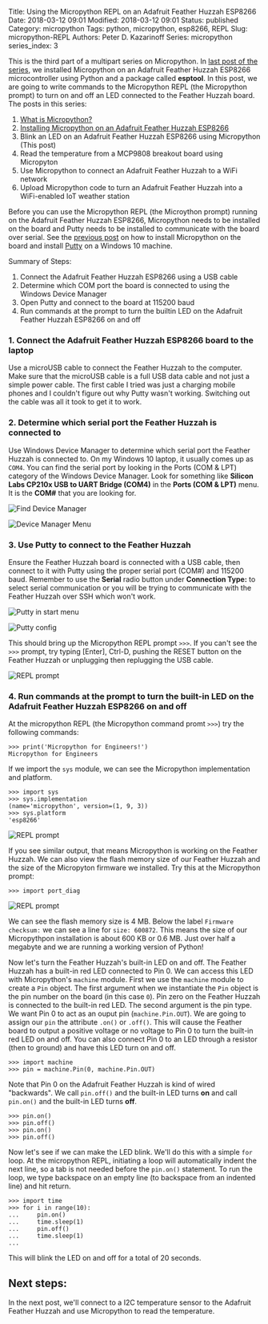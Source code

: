Title: Using the Micropython REPL on an Adafruit Feather Huzzah ESP8266
Date: 2018-03-12 09:01
Modified: 2018-03-12 09:01
Status: published
Category: micropython
Tags: python, micropython, esp8266, REPL
Slug: micropython-REPL
Authors: Peter D. Kazarinoff
Series: micropython
series_index: 3

This is the third part of a multipart series on Micropython. In [last post of the series]({filename}micropython_install.md), we installed Micropython on an Adafruit Feather Huzzah ESP8266 microcontroller using Python and a package called **esptool**. In this post, we are going to write commands to the Micropython REPL (the Micropython prompt) to turn on and off an LED connected to the Feather Huzzah board. The posts in this series:

1. [What is Micropython?]({filename}what_is_micropython.md)
2. [Installing Micropython on an Adafruit Feather Huzzah ESP8266]({filename}micropython_install.md)
3. Blink an LED on an Adafruit Feather Huzzah ESP8266 using Micropython (This post)
4. Read the temperature from a MCP9808 breakout board using Micropyton
5. Use Micropython to connect an Adafruit Feather Huzzah to a WiFi network
6. Upload Micropython code to turn an Adafruit Feather Huzzah into a WiFi-enabled IoT weather station

Before you can use the Micropython REPL (the Microython prompt) running on the Adafruit Feather Huzzah ESP8266, Micropython needs to be installed on the board and Putty needs to be installed to communicate with the board over serial. See the [previous post]({filename}micropython_install.md) on how to install Micropython on the board and install [Putty](https://www.putty.org/) on a Windows 10 machine.

Summary of Steps:

1. Connect the Adafruit Feather Huzzah ESP8266 using a USB cable
2. Determine which COM port the board is connected to using the Windows Device Manager 
3. Open Putty and connect to the board at 115200 baud
4. Run commands at the prompt to turn the builtin LED on the Adafruit Feather Huzzah ESP8266 on and off


### 1. Connect the Adafruit Feather Huzzah ESP8266 board to the laptop

Use a microUSB cable to connect the Feather Huzzah to the computer. Make sure that the microUSB cable is a full USB data cable and not just a simple power cable. The first cable I tried was just a charging mobile phones and I couldn't figure out why Putty wasn't working. Switching out the cable was all it took to get it to work. 


### 2. Determine which serial port the Feather Huzzah is connected to

Use Windows Device Manager to determine which serial port the Feather Huzzah is connected to. On my Windows 10 laptop, it usually comes up as ```COM4```. You can find the serial port by looking in the Ports (COM & LPT) category of the Windows Device Manager. Look for something like **Silicon Labs CP210x USB to UART Bridge (COM4)** in the **Ports (COM & LPT)** menu. It is the **COM#** that you are looking for.

![Find Device Manager]({filename}/posts/micropython/find_device_manager.png)

![Device Manager Menu]({filename}/posts/micropython/device_manager_menu.png)


### 3. Use Putty to connect to the Feather Huzzah

Ensure the Feather Huzzah board is connected with a USB cable, then connect to it with Putty using the proper serial port (COM#) and 115200 baud. Remember to use the **Serial** radio button under **Connection Type:** to select serial communication or you will be trying to communicate with the Feather Huzzah over SSH which won't work. 

![Putty in start menu]({filename}/posts/micropython/putty_in_start_menu.png)

![Putty config]({filename}/posts/micropython/putty_config.PNG)

This should bring up the Micropython REPL prompt ```>>>```. If you can't see the ```>>>``` prompt, try typing [Enter], Ctrl-D, pushing the RESET button on the Feather Huzzah or unplugging then replugging the USB cable.

![REPL prompt]({filename}/posts/micropython/REPL_prompt.PNG)


### 4. Run commands at the prompt to turn the built-in LED on the Adafruit Feather Huzzah ESP8266 on and off

At the micropython REPL (the Micropython command promt ```>>>```) try the following commands:

```
>>> print('Micropython for Engineers!')
Micropython for Engineers
```

If we import the ```sys``` module, we can see the Micropython implementation and platform. 

```
>>> import sys
>>> sys.implementation
(name='micropython', version=(1, 9, 3))
>>> sys.platform
'esp8266'
```

![REPL prompt]({filename}/posts/micropython/sys_dot_implementation_and_platform.PNG)

If you see similar output, that means Micropython is working on the Feather Huzzah. We can also view the flash memory size of our Feather Huzzah and the size of the Micropyton firmware we installed. Try this at the Micropython prompt:

```
>>> import port_diag
```

![REPL prompt]({filename}/posts/micropython/import_port_diag.PNG)

We can see the flash memory size is 4 MB. Below the label ```Firmware checksum:``` we can see a line for ```size: 600872```. This means the size of our Micropythpon installation is about 600 KB or 0.6 MB. Just over half a megabyte and we are running a working version of Python!

Now let's turn the Feather Huzzah's built-in LED on and off. The Feather Huzzah has a built-in red LED connected to Pin 0. We can access this LED with Micropython's ```machine``` module. First we use the ```machine``` module to create a ```Pin``` object. The first argument when we instantiate the ```Pin``` object is the pin number on the board (in this case ```0```). Pin zero on the Feather Huzzah is connected to the built-in red LED. The second argument is the pin type. We want Pin 0 to act as an ouput pin (```machine.Pin.OUT```). We are going to assign our ```pin``` the attribute ```.on()``` or ```.off()```. This will cause the Feather board to output a positive voltage or no voltage to Pin 0 to turn the built-in red LED on and off. You can also connect Pin 0 to an LED through a resistor (then to ground) and have this LED turn on and off.

```
>>> import machine
>>> pin = machine.Pin(0, machine.Pin.OUT)
```

Note that Pin 0 on the Adafruit Feather Huzzah is kind of wired "backwards". We call ```pin.off()``` and the built-in LED turns **on** and call ```pin.on()``` and the built-in LED turns **off**.  

```
>>> pin.on()
>>> pin.off()
>>> pin.on()
>>> pin.off()
```

Now let's see if we can make the LED blink. We'll do this with a simple ```for``` loop. At the micropython REPL, initiating a loop will automatically indent the next line, so a tab is not needed before the ```pin.on()``` statement. To run the loop, we type backspace on an empty line (to backspace from an indented line) and hit return.

```
>>> import time
>>> for i in range(10):
...     pin.on()
...     time.sleep(1)
...     pin.off()
...     time.sleep(1)
...
```

This will blink the LED on and off for a total of 20 seconds.

## Next steps:
In the next post, we'll connect to a I2C temperature sensor to the Adafruit Feather Huzzah and use Micropython to read the temperature.